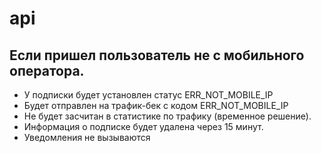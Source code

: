 # api

## Если пришел пользователь не с мобильного оператора. 

* У подписки будет установлен статус ERR_NOT_MOBILE_IP
* Будет отправлен на трафик-бек с кодом ERR_NOT_MOBILE_IP 
* Не будет засчитан в статистике по трафику (временное решение).
* Информация о подписке будет удалена через 15 минут.
* Уведомления не вызываются
